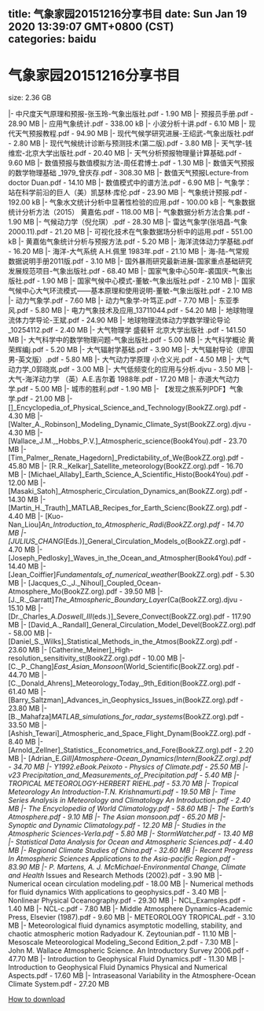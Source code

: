 
title: 气象家园20151216分享书目
date: Sun Jan 19 2020 13:39:07 GMT+0800 (CST)    
categories: baidu
---

# 气象家园20151216分享书目
size: 2.36 GB
 
 
|- 中尺度天气原理和预报-张玉玲-气象出版社.pdf - 1.90 MB
|- 预报员手册.pdf - 28.90 MB
|- 应用气象统计.pdf - 338.00 kB
|- 小波分析十讲.pdf - 6.10 MB
|- 现代天气预报教程.pdf - 94.90 MB
|- 现代气候学研究进展-王绍武-气象出版社.pdf - 2.80 MB
|- 现代气候统计诊断与预测技术(第二版).pdf - 3.80 MB
|- 天气学-钱维宏-北京大学出版社.pdf - 20.40 MB
|- 天气分析预报物理量计算基础.pdf - 9.60 MB
|- 数值预报与数值模拟方法-周任君博士.pdf - 1.30 MB
|- 数值天气预报的数学物理基础 _1979_曾庆存.pdf - 308.30 MB
|- 数值天气预报Lecture-from doctor Duan.pdf - 14.10 MB
|- 数值模式中的谱方法.pdf - 6.90 MB
|- 气象学：站在科学前沿的巨人（美）凯瑟林·库伦.pdf - 23.90 MB
|- 气象统计预报.pdf - 192.00 kB
|- 气象水文统计分析中显著性检验的应用.pdf - 100.00 kB
|- 气象数据统计分析方法（2015） 黄嘉佑.pdf - 118.00 MB
|- 气象数据分析方法合集.pdf - 1.90 MB
|- 气候动力学（倪允琪）.pdf - 28.30 MB
|- 雷达气象学(张培昌-气象2000.11).pdf - 21.20 MB
|- 可视化技术在气象数据场分析中的运用.pdf - 551.00 kB
|- 黄嘉佑气象统计分析与预报方法.pdf - 5.20 MB
|- 海洋流体动力学基础.pdf - 16.20 MB
|- 海洋-大气系统 A.H.佩里 1983年.pdf - 21.10 MB
|- 海-陆-气常规数据说明手册2011版.pdf - 3.10 MB
|- 国外暴雨研究最新进展-国家重点基础研究发展规范项目-气象出版社.pdf - 68.40 MB
|- 国家气象中心50年-裘国庆-气象出版社.pdf - 1.90 MB
|- 国家气候中心模式-董敏-气象出版社.pdf - 2.10 MB
|- 国家气候中心大气环流模式——基本原理和使用说明-董敏-气象出版社.pdf - 2.10 MB
|- 动力气象学.pdf - 7.60 MB
|- 动力气象学-叶笃正.pdf - 7.70 MB
|- 东亚季风.pdf - 5.80 MB
|- 电力气象技术及应用_13711044.pdf - 54.20 MB
|- 地球物理流体力学导论-王斌.pdf - 24.90 MB
|- 地球物理流体动力学数学理论导论_10254112.pdf - 2.40 MB
|- 大气物理学 盛裴轩 北京大学出版社 .pdf - 141.50 MB
|- 大气科学中的数学物理问题-气象出版社.pdf - 5.00 MB
|- 大气科学概论 黄荣辉编j.pdf - 5.20 MB
|- 大气辐射学基础.pdf - 3.90 MB
|- 大气辐射导论（廖国男-英文版）.pdf - 5.80 MB
|- 大气动力学原理 小仓义光.pdf - 4.50 MB
|- 大气动力学_0郭晓岚.pdf - 3.00 MB
|- 大气低频变化的应用与分析.djvu - 3.50 MB
|- 大气-海洋动力学 （英）A.E.吉尔着 1988年.pdf - 17.20 MB
|- 赤道大气动力学.pdf - 5.00 MB
|- 城市的胜利.pdf - 1.90 MB
|- 【发现之旅系列PDF】气象学.pdf - 21.00 MB
|- []_Encyclopedia_of_Physical_Science_and_Technology(BookZZ.org).pdf - 4.30 MB
|- [Walter_A._Robinson]_Modeling_Dynamic_Climate_Syst(BookZZ.org).djvu - 4.30 MB
|- [Wallace_J.M.,_Hobbs_P.V.]_Atmospheric_science(Book4You).pdf - 23.70 MB
|- [Tim_Palmer,_Renate_Hagedorn]_Predictability_of_We(BookZZ.org).pdf - 45.80 MB
|- [R.R._Kelkar]_Satellite_meteorology(BookZZ.org).pdf - 16.70 MB
|- [Michael_Allaby]_Earth_Science_A_Scientific_Histo(Book4You).pdf - 12.00 MB
|- [Masaki_Satoh]_Atmospheric_Circulation_Dynamics_an(BookZZ.org).pdf - 14.30 MB
|- [Martin_H._Trauth]_MATLAB_Recipes_for_Earth_Scienc(BookZZ.org).pdf - 4.40 MB
|- [Kuo-Nan_Liou]_An_Introduction_to_Atmospheric_Radi(BookZZ.org).pdf - 14.70 MB
|- [JULIUS_CHANG_(Eds.)]_General_Circulation_Models_o(BookZZ.org).pdf - 4.70 MB
|- [Joseph_Pedlosky]_Waves_in_the_Ocean_and_Atmospher(Book4You).pdf - 14.40 MB
|- [Jean_Coiffier]_Fundamentals_of_numerical_weather_(BookZZ.org).pdf - 5.30 MB
|- [Jacques_C._J._Nihoul]_Coupled_Ocean-Atmosphere_Mo(BookZZ.org).pdf - 39.50 MB
|- [J._R._Garratt]_The_Atmospheric_Boundary_Layer_(Ca(BookZZ.org).djvu - 15.10 MB
|- [Dr._Charles_A._Doswell_III_(eds.)]_Severe_Convect(BookZZ.org).pdf - 117.90 MB
|- [David_A._Randall]_General_Circulation_Model_Devel(BookZZ.org).pdf - 58.00 MB
|- [Daniel_S._Wilks]_Statistical_Methods_in_the_Atmos(BookZZ.org).pdf - 23.60 MB
|- [Catherine_Meiner]_High-resolution_sensitivity_st(BookZZ.org).pdf - 10.00 MB
|- [C._P._Chang]_East_Asian_Monsoon_(World_Scientific(BookZZ.org).pdf - 44.70 MB
|- [C._Donald_Ahrens]_Meteorology_Today,_9th_Edition(BookZZ.org).pdf - 61.40 MB
|- [Barry_Saltzman]_Advances_in_Geophysics_Issues_in(BookZZ.org).pdf - 23.80 MB
|- [B._Mahafza]_MATLAB_simulations_for_radar_systems_(BookZZ.org).pdf - 33.50 MB
|- [Ashish_Tewari]_Atmospheric_and_Space_Flight_Dynam(BookZZ.org).pdf - 8.40 MB
|- [Arnold_Zellner]_Statistics,_Econometrics_and_Fore(BookZZ.org).pdf - 2.20 MB
|- [Adrian_E._Gill]_Atmosphere-Ocean_Dynamics_(Intern(BookZZ.org).pdf - 34.70 MB
|- Y1992.eBook.Peixoto - Physics of Climate.pdf - 25.50 MB
|- v23 Precipitation_and_Measurements_of_Precipitation.pdf - 5.40 MB
|- TROPICAL METEOROLOGY-HERBERT RIEHL.pdf - 53.70 MB
|- Tropical Meteorology  An Introduction-T.N. Krishnamurti.pdf - 19.50 MB
|- Time Series Analysis in Meteorology and Climatology An Introduction.pdf - 2.40 MB
|- The Encyclopedia of World Climatology.pdf - 58.60 MB
|- The Earth’s Atmosphere.pdf - 9.10 MB
|- The Asian monsoon.pdf - 65.20 MB
|- Synoptic and Dynamic Climatology.pdf - 12.20 MB
|- Studies in the Atmospheric Sciences-Verla.pdf - 5.80 MB
|- StormWatcher.pdf - 13.40 MB
|- Statistical Data Analysis for Ocean and Atmospheric Sciences.pdf - 4.40 MB
|- Regional Climate Studies of China.pdf - 32.60 MB
|- Recent Progress In Atmospheric Sciences Applications to the Asia-pacific Region.pdf - 83.90 MB
|- P. Martens, A. J. McMichael-Environmental Change, Climate and Health_ Issues and Research Methods (2002).pdf - 3.90 MB
|- Numerical ocean circulation modeling.pdf - 18.00 MB
|- Numerical methods for fluid dynamics With applications to geophysics.pdf - 3.40 MB
|- Nonlinear Physical Oceanography.pdf - 29.30 MB
|- NCL_Examples.pdf - 1.40 MB
|- NCL-c.pdf - 7.80 MB
|- Middle Atmosphere Dynamics-Academic Press,  Elsevier (1987).pdf - 9.60 MB
|- METEOROLOGY TROPICAL.pdf - 3.10 MB
|- Meteorological fluid dynamics asymptotic modelling, stability, and chaotic atmospheric motion Radyadour K. Zeytounian.pdf - 11.10 MB
|- Mesoscale Meteorological Modeling_Second Edition_2.pdf - 7.30 MB
|- John M. Wallace  Atmospheric Science. An Introductory Survey  2006.pdf - 47.70 MB
|- Introduction to Geophysical Fluid Dynamics.pdf - 11.30 MB
|- Introduction to Geophysical Fluid Dynamics Physical and Numerical Aspects.pdf - 17.60 MB
|- Intraseasonal Variability in the Atmosphere-Ocean Climate System.pdf - 27.20 MB

[How to download](https://bpcam.bemobtrk.com/go/2ceec3aa-1ca2-46d6-b9ff-aaa5c184517c?jno=1572)